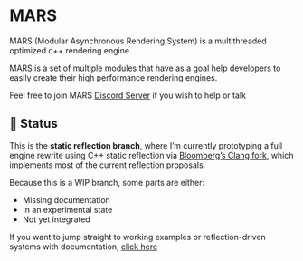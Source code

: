 # MARS
MARS (Modular Asynchronous Rendering System) is a multithreaded optimized c++ rendering engine.

MARS is a set of multiple modules that have as a goal help developers to easily create their high performance rendering engines.

Feel free to join MARS [Discord Server](https://discord.gg/VHEP99VShx) if you wish to help or talk

## 🚧 Status

This is the **static reflection branch**, where I’m currently prototyping a full engine rewrite using C++ static reflection via [Bloomberg’s Clang fork](https://github.com/bloomberg/clang-p2996), which implements most of the current reflection proposals.

Because this is a WIP branch, some parts are either:
- Missing documentation
- In an experimental state
- Not yet integrated

If you want to jump straight to working examples or reflection-driven systems with documentation, [click here](documentation/)
